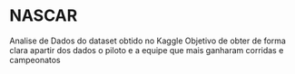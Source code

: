 # NASCAR

Analise de Dados do dataset obtido no Kaggle
Objetivo de obter de forma clara apartir dos dados o piloto e a equipe que mais ganharam corridas e campeonatos

